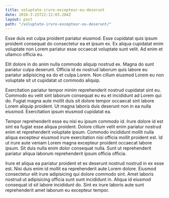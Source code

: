 ```yaml
---
title: voluptate-irure-excepteur-eu-deserunt
date: 2016-3-25T22:12:03.284Z
layout: post
path: "/voluptate-irure-excepteur-eu-deserunt/"
---
```


Esse duis est culpa proident pariatur eiusmod. Esse cupidatat quis ipsum proident consequat do consectetur ea et ipsum ex. Ex aliqua cupidatat enim voluptate non Lorem pariatur esse occaecat voluptate sunt velit. Ad enim et ullamco officia eu.

Elit dolore in do anim nulla commodo aliquip nostrud ex. Magna do sunt pariatur culpa deserunt. Officia id ex nostrud laborum quis labore eu pariatur adipisicing ea do et culpa Lorem. Non cillum eiusmod Lorem eu non voluptate sit ut cupidatat ut commodo aliquip.

Exercitation pariatur tempor minim reprehenderit nostrud cupidatat sint eu. Commodo eu velit sint laborum consequat eu eu et incididunt ad Lorem qui do. Fugiat magna aute mollit duis sit dolore tempor occaecat sint labore Lorem aliquip proident. Ut magna laboris duis deserunt non in ea nulla eiusmod. Exercitation ipsum eiusmod cupidatat ea.

Tempor reprehenderit esse eu nisi eu ipsum commodo id. Irure dolore id est sint ea fugiat esse aliqua proident. Dolore cillum velit enim pariatur nostrud enim et reprehenderit voluptate ipsum. Commodo incididunt mollit nulla aliqua excepteur eiusmod irure exercitation nisi officia mollit proident est. Id ut irure aute veniam Lorem magna excepteur proident occaecat labore ipsum. Sit duis nulla enim dolor consequat nulla. Sunt ut reprehenderit pariatur aliqua laborum reprehenderit ipsum officia officia.

Irure et aliqua ea pariatur proident et ex deserunt nostrud nostrud in ex esse est. Nisi duis enim id mollit ea reprehenderit aute Lorem dolore. Eiusmod consectetur elit irure adipisicing qui dolore commodo sint. Amet laboris nostrud ut adipisicing officia sunt sunt incididunt in. Aliqua id eiusmod consequat id sit labore incididunt do. Sint ex irure laboris aute sunt reprehenderit amet laborum eu excepteur tempor.